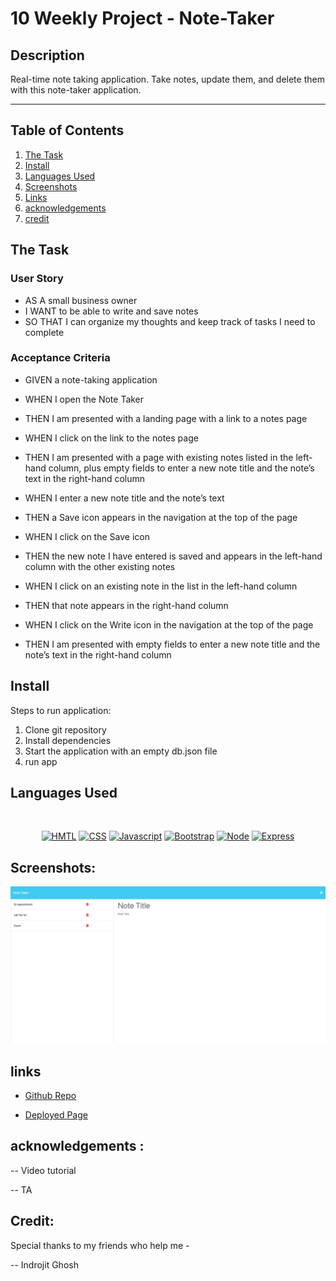 # 10 Weekly Project - Note-Taker

## Description

Real-time note taking application. Take notes, update them, and delete them with this note-taker application.

<hr>

## Table of Contents

1. [The Task](#the-task)
2. [Install](#install)
3. [Languages Used](#languages-used)
4. [Screenshots](#screenshots)
5. [Links](#links)
6. [acknowledgements](#acknowledgements)
7. [credit](#credit)

## The Task

### User Story

- AS A small business owner <br>
- I WANT to be able to write and save notes<br>
- SO THAT I can organize my thoughts and keep track of tasks I need to complete

### Acceptance Criteria

- GIVEN a note-taking application
  <br>
- WHEN I open the Note Taker
  <br>
- THEN I am presented with a landing page with a link to a notes page
  <br>

- WHEN I click on the link to the notes page
  <br>
- THEN I am presented with a page with existing notes listed in the left-hand column, plus empty fields to enter a new note title and the note’s text in the right-hand column
  <br>
- WHEN I enter a new note title and the note’s text
  <br>
- THEN a Save icon appears in the navigation at the top of the page<br>

- WHEN I click on the Save icon<br>

- THEN the new note I have entered is saved and appears in the left-hand column with the other existing notes<br>

- WHEN I click on an existing note in the list in the left-hand column<br>

- THEN that note appears in the right-hand column<br>

- WHEN I click on the Write icon in the navigation at the top of the page<br>

- THEN I am presented with empty fields to enter a new note title and the note’s text in the right-hand column

## Install

Steps to run application:

1. Clone git repository
2. Install dependencies
3. Start the application with an empty db.json file
4. run app

## Languages Used

</br>
<p align="center">
    <a href="https://developer.mozilla.org/en-US/docs/Web/HTML"><img src="https://img.shields.io/badge/-HTML-orange?style=for-the-badge"  alt="HMTL" /></a>
    <a href="https://developer.mozilla.org/en-US/docs/Web/CSS"><img src="https://img.shields.io/badge/-CSS-blue?style=for-the-badge" alt="CSS" /></a>
    <a href="https://www.javascript.com/"><img src="https://img.shields.io/badge/-Javascript-yellow?style=for-the-badge" alt="Javascript" /></a>
    <a href="https://getbootstrap.com/"><img src="https://img.shields.io/badge/-Bootstrap-blueviolet?style=for-the-badge" alt="Bootstrap" /></a>
    <a href="https://nodejs.org/en/"><img src="https://img.shields.io/badge/-Node-orange?style=for-the-badge" alt="Node" /></a>
    <a href="https://www.npmjs.com/package/express"><img src="https://img.shields.io/badge/-Express-blue?style=for-the-badge" alt="Express" /></a>
</p>

## Screenshots:

![Note Taker](assest/screencapture-localhost-3001-notes-2023-06-05-20_44_37.png)

## links

- [Github Repo](https://github.com/mdRashed30/-10-Weekly-Challenges-Note-Taker-)

- [Deployed Page](https://whispering-sierra-44654.herokuapp.com/notes)

## acknowledgements :

-- Video tutorial

-- TA

## Credit:

Special thanks to my friends who help me -

-- Indrojit Ghosh
<br>
